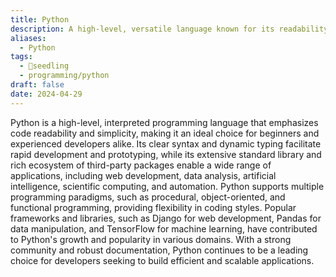 ```yaml
---
title: Python
description: A high-level, versatile language known for its readability and simplicity, widely used in web development, data analysis, artificial intelligence, and automation.
aliases:
  - Python
tags:
  - 🌱seedling
  - programming/python
draft: false
date: 2024-04-29
---
```


Python is a high-level, interpreted programming language that emphasizes code readability and simplicity, making it an ideal choice for beginners and experienced developers alike. Its clear syntax and dynamic typing facilitate rapid development and prototyping, while its extensive standard library and rich ecosystem of third-party packages enable a wide range of applications, including web development, data analysis, artificial intelligence, scientific computing, and automation. Python supports multiple programming paradigms, such as procedural, object-oriented, and functional programming, providing flexibility in coding styles. Popular frameworks and libraries, such as Django for web development, Pandas for data manipulation, and TensorFlow for machine learning, have contributed to Python's growth and popularity in various domains. With a strong community and robust documentation, Python continues to be a leading choice for developers seeking to build efficient and scalable applications.